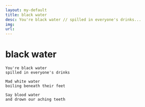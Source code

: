 ```yaml
---
layout: my-default
title: black water
desc: You're black water // spilled in everyone's drinks...
img:
url:
---
```


# black water

```
You're black water
spilled in everyone's drinks

Mad white water
boiling beneath their feet

Say blood water
and drown our aching teeth
```
